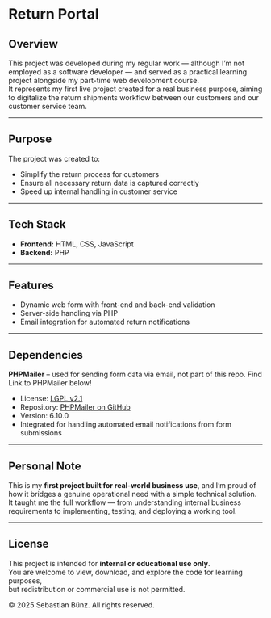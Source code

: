 # Return Portal

## Overview
This project was developed during my regular work — although I’m not employed as a software developer — and served as a practical learning project alongside my part-time web development course.  
It represents my first live project created for a real business purpose, aiming to digitalize the return shipments workflow between our customers and our customer service team.


---

## Purpose
The project was created to:
- Simplify the return process for customers  
- Ensure all necessary return data is captured correctly  
- Speed up internal handling in customer service  

---

## Tech Stack
- **Frontend:** HTML, CSS, JavaScript  
- **Backend:** PHP  

---

## Features
- Dynamic web form with front-end and back-end validation  
- Server-side handling via PHP  
- Email integration for automated return notifications  

---

## Dependencies
**PHPMailer** – used for sending form data via email, not part of this repo. Find Link to PHPMailer below!
- License: [LGPL v2.1](https://github.com/PHPMailer/PHPMailer/blob/master/LICENSE)  
- Repository: [PHPMailer on GitHub](https://github.com/PHPMailer/PHPMailer)  
- Version: 6.10.0  
- Integrated for handling automated email notifications from form submissions 

---

## Personal Note
This is my **first project built for real-world business use**, and I’m proud of how it bridges a genuine operational need with a simple technical solution.  
It taught me the full workflow — from understanding internal business requirements to implementing, testing, and deploying a working tool.  

---

## License
This project is intended for **internal or educational use only**.  
You are welcome to view, download, and explore the code for learning purposes,  
but redistribution or commercial use is not permitted.  

© 2025 Sebastian Bünz. All rights reserved.
